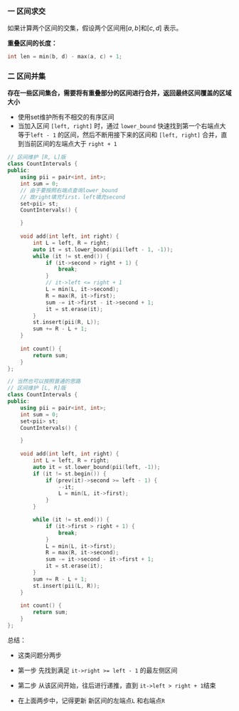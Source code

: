 ### 一 区间求交

如果计算两个区间的交集，假设两个区间用$[a,b]$和$[c, d]$ 表示。

**重叠区间的长度：**

```cpp
int len = min(b, d) - max(a, c) + 1;
```



### 二 区间并集

**存在一些区间集合，需要将有重叠部分的区间进行合并，返回最终区间覆盖的区域大小**

* 使用set维护所有不相交的有序区间
* 当加入区间 `[left, right]` 时，通过 `lower_bound` 快速找到第一个右端点大等于`left - 1` 的区间，然后不断用接下来的区间和 `[left, right]` 合并，直到当前区间的左端点大于 `right + 1`

```cpp
// 区间维护 [R, L]版
class CountIntervals {
public:
    using pii = pair<int, int>;
    int sum = 0;
  	// 由于要按照右端点查询lower_bound
  	// 故right填充first，left填充second
    set<pii> st;
    CountIntervals() {

    }
    
    void add(int left, int right) {
        int L = left, R = right;
        auto it = st.lower_bound(pii(left - 1, -1));
        while (it != st.end()) {
            if (it->second > right + 1) {
                break;
            }
            // it->left <= right + 1
            L = min(L, it->second);
            R = max(R, it->first);
            sum -= it->first - it->second + 1;
            it = st.erase(it);
        }
        st.insert(pii(R, L));
        sum += R - L + 1;
    }
    
    int count() {
        return sum;
    }
};

```



```cpp
// 当然也可以按照普通的思路 
// 区间维护 [L, R]版
class CountIntervals {
public:
    using pii = pair<int, int>;
    int sum = 0;
    set<pii> st;
    CountIntervals() {

    }
    
    void add(int left, int right) {
        int L = left, R = right;
        auto it = st.lower_bound(pii(left, -1));
        if (it != st.begin()) {
            if (prev(it)->second >= left - 1) {
                --it;
                L = min(L, it->first);
            }
        }

        while (it != st.end()) {
            if (it->first > right + 1) {
                break;
            }
            L = min(L, it->first);
            R = max(R, it->second);
            sum -= it->second - it->first + 1;
            it = st.erase(it);
        }
        sum += R - L + 1;
        st.insert(pii(L, R));
    }
    
    int count() {
        return sum;
    }
};
```



总结：

* 这类问题分两步
* 第一步 先找到满足 `it->right >= left - 1` 的最左侧区间
* 第二步 从该区间开始，往后进行递推，直到 `it->left > right + 1`结束

* 在上面两步中，记得更新 新区间的左端点`L` 和右端点`R`